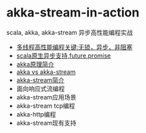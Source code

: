 # akka-stream-in-action
scala, akka, akka-stream 异步高性能编程实战

- [多线程高性能编程关键:无锁，异步，非阻塞](doc/sync_async_nonblock.md)
- [scala原生异步支持,future,promise](doc/scala_future.md)
- [akka原理简介](doc/akka_introduction.md)
- [akka vs akka-stream](doc/akka_vs_akka-stream.md)
- [akka-stream简介](doc/akka_introduction.md)
- 面向响应式流编程
- akka-stream应用场景
- akka-stream tcp编程
- akka-http编程
- akka-stream现有支持
          